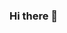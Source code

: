 ### Hi there 👋

<!--
**FelipeMoreiraa/FelipeMoreiraa** is a ✨ _special_ ✨ repository because its `README.md` (this file) appears on your GitHub profile.

Here2 are some ideas to get you started:

- 🔭 I’m currently working on ...
- 🌱 I’m currently learning ...
- 👯 I’m looking to collaborate on ...
- 🤔 I’m looking for help with ...
- 💬 Ask me about ...
- 📫 How to reach me: ...
- 😄 Pronouns: ...
- ⚡ Fun fact: ...
-->
